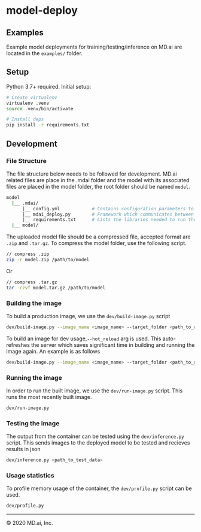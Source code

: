 # model-deploy

## Examples

Example model deployments for training/testing/inference on MD.ai are located in the `examples/` folder.

## Setup

Python 3.7+ required. Initial setup:

```sh
# Create virtualenv
virtualenv .venv
source .venv/bin/activate

# Install deps
pip install -r requirements.txt
```

## Development

### File Structure

The file structure below needs to be followed for development. MD.ai related files are place in the .mdai folder and the model with its associated files are placed in the model folder, the root folder should be named `model`.

```sh
model
  |__ .mdai/
      |__ config.yml            # Contains configuration parameters to be used during bulid
      |__ mdai_deploy.py        # Framework which communicates between server and model
      |__ requirements.txt      # Lists the libraries needed to run the model
  |__ model/
```

The uploaded model file should be a compressed file, accepted format are `.zip` and `.tar.gz`. To compress the model folder, use the following script.

```sh
// compress .zip
zip -r model.zip /path/to/model
```

Or

```sh
// compress .tar.gz
tar -czvf model.tar.gz /path/to/model
```

### Building the image

To build a production image, we use the `dev/build-image.py` script

```sh
dev/build-image.py --image_name <image_name> --target_folder <path_to_root_folder>
```

To build an image for dev usage,`--hot_reload` arg is used. This auto-refreshes the server which saves significant time in building and running the image again. An example is as follows

```sh
dev/build-image.py --image_name <image_name> --target_folder <path_to_root_folder> --hot-reload
```

### Running the image

In order to run the built image, we use the `dev/run-image.py` script. This runs the most recently built image.

```sh
dev/run-image.py
```

### Testing the image

The output from the container can be tested using the `dev/inference.py` script. This sends images to the deployed model to be tested and recieves results in json

```sh
dev/inference.py <path_to_test_data>
```

### Usage statistics

To profile memory usage of the container, the `dev/profile.py` script can be used.

```sh
dev/profile.py
```

---

&copy; 2020 MD.ai, Inc.
